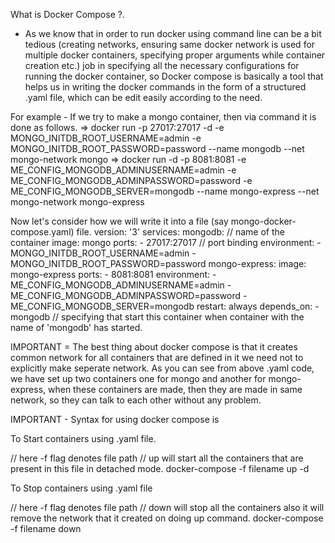 What is Docker Compose ?.
- As we know that in order to run docker using command line can be a bit tedious (creating networks, ensuring same docker network is used for multiple docker containers, specifying proper arguments while container creation etc.) job in specifying all the necessary configurations for running the docker container,
so Docker compose is basically a tool that helps us in writing the docker commands in the form of a structured .yaml file, which can be edit easily according to the need.

For example - If we try to make a mongo container, then via command it is done as follows.
=> docker run -p 27017:27017 -d -e MONGO_INITDB_ROOT_USERNAME=admin -e MONGO_INITDB_ROOT_PASSWORD=password --name mongodb --net mongo-network mongo
=> docker run -d -p 8081:8081 -e ME_CONFIG_MONGODB_ADMINUSERNAME=admin -e ME_CONFIG_MONGODB_ADMINPASSWORD=password -e ME_CONFIG_MONGODB_SERVER=mongodb --name mongo-express --net mongo-network mongo-express

Now let's consider how we will write it into a file (say mongo-docker-compose.yaml) file.
version: '3'
services:
  mongodb: // name of the container
    image:
      mongo
    ports:
      - 27017:27017 // port binding
    environment:
      - MONGO_INITDB_ROOT_USERNAME=admin
      - MONGO_INITDB_ROOT_PASSWORD=password
  mongo-express:
    image:
      mongo-express
    ports:
      - 8081:8081
    environment:
      - ME_CONFIG_MONGODB_ADMINUSERNAME=admin
      - ME_CONFIG_MONGODB_ADMINPASSWORD=password
      - ME_CONFIG_MONGODB_SERVER=mongodb
    restart:
      always
    depends_on:
      - mongodb // specifying that start this container when container with the name of 'mongodb' has started.
      
IMPORTANT = The best thing about docker compose is that it creates common network for all containers that are defined in it we need not to explicitly make seperate network.
As you can see from above .yaml code, we have set up two containers one for mongo and another for mongo-express, when these containers are made, then they are made in same network,
so they can talk to each other without any problem.

IMPORTANT - Syntax for using docker compose is

To Start containers using .yaml file.

// here -f flag denotes file path
// up will start all the containers that are present in this file in detached mode.
docker-compose -f filename up -d 

To Stop containers using .yaml file

// here -f flag denotes file path
// down will stop all the containers also it will remove the network that it created on doing up command.
docker-compose -f filename down 
